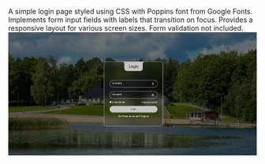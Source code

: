 A simple login page styled using CSS with Poppins font from Google Fonts. Implements form input fields with labels that transition on focus. Provides a responsive layout for various screen sizes. Form validation not included.
![Design preview](./assets/images/Screenshot.png)
